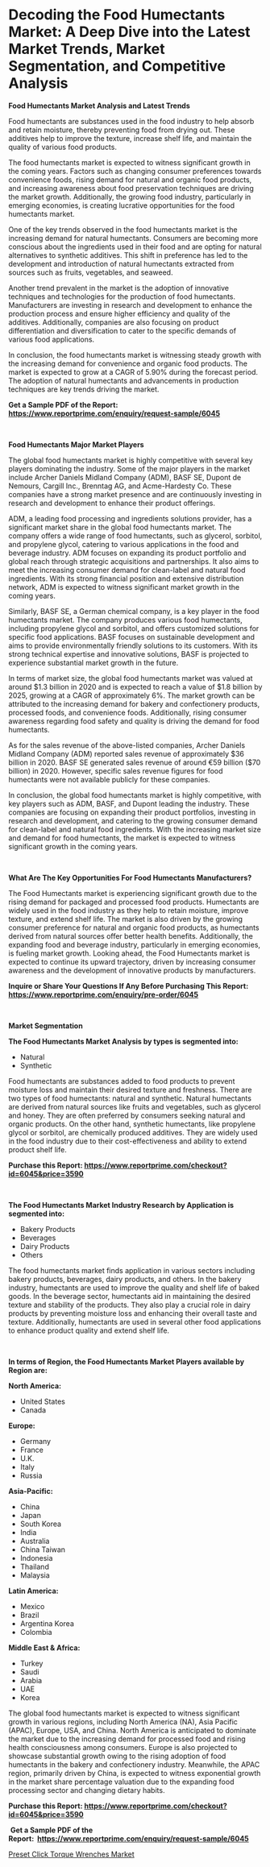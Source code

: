 <p><h1>Decoding the Food Humectants Market: A Deep Dive into the Latest Market Trends, Market Segmentation, and Competitive Analysis</h1></p><p><strong>Food Humectants Market Analysis and Latest Trends</strong></p>
<p><p>Food humectants are substances used in the food industry to help absorb and retain moisture, thereby preventing food from drying out. These additives help to improve the texture, increase shelf life, and maintain the quality of various food products.</p><p>The food humectants market is expected to witness significant growth in the coming years. Factors such as changing consumer preferences towards convenience foods, rising demand for natural and organic food products, and increasing awareness about food preservation techniques are driving the market growth. Additionally, the growing food industry, particularly in emerging economies, is creating lucrative opportunities for the food humectants market.</p><p>One of the key trends observed in the food humectants market is the increasing demand for natural humectants. Consumers are becoming more conscious about the ingredients used in their food and are opting for natural alternatives to synthetic additives. This shift in preference has led to the development and introduction of natural humectants extracted from sources such as fruits, vegetables, and seaweed.</p><p>Another trend prevalent in the market is the adoption of innovative techniques and technologies for the production of food humectants. Manufacturers are investing in research and development to enhance the production process and ensure higher efficiency and quality of the additives. Additionally, companies are also focusing on product differentiation and diversification to cater to the specific demands of various food applications.</p><p>In conclusion, the food humectants market is witnessing steady growth with the increasing demand for convenience and organic food products. The market is expected to grow at a CAGR of 5.90% during the forecast period. The adoption of natural humectants and advancements in production techniques are key trends driving the market.</p></p>
<p><strong>Get a Sample PDF of the Report:&nbsp; <a href="https://www.reportprime.com/enquiry/request-sample/6045">https://www.reportprime.com/enquiry/request-sample/6045</a></strong></p>
<p>&nbsp;</p>
<p><strong>Food Humectants Major Market Players</strong></p>
<p><p>The global food humectants market is highly competitive with several key players dominating the industry. Some of the major players in the market include Archer Daniels Midland Company (ADM), BASF SE, Dupont de Nemours, Cargill Inc., Brenntag AG, and Acme-Hardesty Co. These companies have a strong market presence and are continuously investing in research and development to enhance their product offerings.</p><p>ADM, a leading food processing and ingredients solutions provider, has a significant market share in the global food humectants market. The company offers a wide range of food humectants, such as glycerol, sorbitol, and propylene glycol, catering to various applications in the food and beverage industry. ADM focuses on expanding its product portfolio and global reach through strategic acquisitions and partnerships. It also aims to meet the increasing consumer demand for clean-label and natural food ingredients. With its strong financial position and extensive distribution network, ADM is expected to witness significant market growth in the coming years.</p><p>Similarly, BASF SE, a German chemical company, is a key player in the food humectants market. The company produces various food humectants, including propylene glycol and sorbitol, and offers customized solutions for specific food applications. BASF focuses on sustainable development and aims to provide environmentally friendly solutions to its customers. With its strong technical expertise and innovative solutions, BASF is projected to experience substantial market growth in the future.</p><p>In terms of market size, the global food humectants market was valued at around $1.3 billion in 2020 and is expected to reach a value of $1.8 billion by 2025, growing at a CAGR of approximately 6%. The market growth can be attributed to the increasing demand for bakery and confectionery products, processed foods, and convenience foods. Additionally, rising consumer awareness regarding food safety and quality is driving the demand for food humectants.</p><p>As for the sales revenue of the above-listed companies, Archer Daniels Midland Company (ADM) reported sales revenue of approximately $36 billion in 2020. BASF SE generated sales revenue of around €59 billion ($70 billion) in 2020. However, specific sales revenue figures for food humectants were not available publicly for these companies.</p><p>In conclusion, the global food humectants market is highly competitive, with key players such as ADM, BASF, and Dupont leading the industry. These companies are focusing on expanding their product portfolios, investing in research and development, and catering to the growing consumer demand for clean-label and natural food ingredients. With the increasing market size and demand for food humectants, the market is expected to witness significant growth in the coming years.</p></p>
<p>&nbsp;</p>
<p><strong>What Are The Key Opportunities For Food Humectants Manufacturers?</strong></p>
<p><p>The Food Humectants market is experiencing significant growth due to the rising demand for packaged and processed food products. Humectants are widely used in the food industry as they help to retain moisture, improve texture, and extend shelf life. The market is also driven by the growing consumer preference for natural and organic food products, as humectants derived from natural sources offer better health benefits. Additionally, the expanding food and beverage industry, particularly in emerging economies, is fueling market growth. Looking ahead, the Food Humectants market is expected to continue its upward trajectory, driven by increasing consumer awareness and the development of innovative products by manufacturers.</p></p>
<p><strong>Inquire or Share Your Questions If Any Before Purchasing This Report: <a href="https://www.reportprime.com/enquiry/pre-order/6045">https://www.reportprime.com/enquiry/pre-order/6045</a></strong></p>
<p>&nbsp;</p>
<p><strong>Market Segmentation</strong></p>
<p><strong>The Food Humectants Market Analysis by types is segmented into:</strong></p>
<p><ul><li>Natural</li><li>Synthetic</li></ul></p>
<p><p>Food humectants are substances added to food products to prevent moisture loss and maintain their desired texture and freshness. There are two types of food humectants: natural and synthetic. Natural humectants are derived from natural sources like fruits and vegetables, such as glycerol and honey. They are often preferred by consumers seeking natural and organic products. On the other hand, synthetic humectants, like propylene glycol or sorbitol, are chemically produced additives. They are widely used in the food industry due to their cost-effectiveness and ability to extend product shelf life.</p></p>
<p><strong>Purchase this Report:&nbsp;<a href="https://www.reportprime.com/checkout?id=6045&price=3590">https://www.reportprime.com/checkout?id=6045&price=3590</a></strong></p>
<p>&nbsp;</p>
<p><strong>The Food Humectants Market Industry Research by Application is segmented into:</strong></p>
<p><ul><li>Bakery Products</li><li>Beverages</li><li>Dairy Products</li><li>Others</li></ul></p>
<p><p>The food humectants market finds application in various sectors including bakery products, beverages, dairy products, and others. In the bakery industry, humectants are used to improve the quality and shelf life of baked goods. In the beverage sector, humectants aid in maintaining the desired texture and stability of the products. They also play a crucial role in dairy products by preventing moisture loss and enhancing their overall taste and texture. Additionally, humectants are used in several other food applications to enhance product quality and extend shelf life.</p></p>
<p>&nbsp;</p>
<p><strong>In terms of Region, the Food Humectants Market Players available by Region are:</strong></p>
<p>
    <p> <strong> North America: </strong>
        <ul>
            <li>United States</li>
            <li>Canada</li>
        </ul>
        </p> 
    <p> <strong> Europe: </strong>
        <ul>
            <li>Germany</li>
            <li>France</li>
            <li>U.K.</li>
            <li>Italy</li>
            <li>Russia</li>
        </ul>
        </p> 
    <p> <strong> Asia-Pacific: </strong>
        <ul>
            <li>China</li>
            <li>Japan</li>
            <li>South Korea</li>
            <li>India</li>
            <li>Australia</li>
            <li>China Taiwan</li>
            <li>Indonesia</li>
            <li>Thailand</li>
            <li>Malaysia</li>
        </ul>
        </p> 
    <p> <strong> Latin America: </strong>
        <ul>
            <li>Mexico</li>
            <li>Brazil</li>
            <li>Argentina Korea</li>
            <li>Colombia</li>
        </ul>
        </p> 
    <p> <strong> Middle East & Africa: </strong>
        <ul>
            <li>Turkey</li>
            <li>Saudi</li>
            <li>Arabia</li>
            <li>UAE</li>
            <li>Korea</li>
        </ul>
    </p>
    </p>
<p><p>The global food humectants market is expected to witness significant growth in various regions, including North America (NA), Asia Pacific (APAC), Europe, USA, and China. North America is anticipated to dominate the market due to the increasing demand for processed food and rising health consciousness among consumers. Europe is also projected to showcase substantial growth owing to the rising adoption of food humectants in the bakery and confectionery industry. Meanwhile, the APAC region, primarily driven by China, is expected to witness exponential growth in the market share percentage valuation due to the expanding food processing sector and changing dietary habits.</p></p>
<p><strong>Purchase this Report: <a href="https://www.reportprime.com/checkout?id=6045&price=3590">https://www.reportprime.com/checkout?id=6045&price=3590</a></strong></p>
<p>&nbsp;<strong>Get a Sample PDF of the Report:&nbsp;&nbsp;<a href="https://www.reportprime.com/enquiry/request-sample/6045">https://www.reportprime.com/enquiry/request-sample/6045</a></strong></p>
<p><strong></strong></p>
<p><p><a href="https://issuu.com/reportprime-2/docs/preset-click-torque-wrenches-market-size-2030.pptx">Preset Click Torque Wrenches Market</a></p></p>